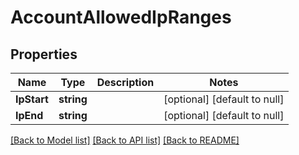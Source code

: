# AccountAllowedIpRanges

## Properties
Name | Type | Description | Notes
------------ | ------------- | ------------- | -------------
**IpStart** | **string** |  | [optional] [default to null]
**IpEnd** | **string** |  | [optional] [default to null]

[[Back to Model list]](../README.md#documentation-for-models) [[Back to API list]](../README.md#documentation-for-api-endpoints) [[Back to README]](../README.md)

